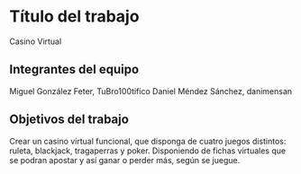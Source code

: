 # Título del trabajo
Casino Virtual


## Integrantes del equipo

Miguel González Feter, TuBro100tifico
Daniel Méndez Sánchez, danimensan

## Objetivos del trabajo

Crear un casino virtual funcional, que disponga de cuatro juegos distintos: ruleta, blackjack, tragaperras y poker.
Disponiendo de fichas virtuales que se podran apostar y así ganar o perder más, según se juegue.
